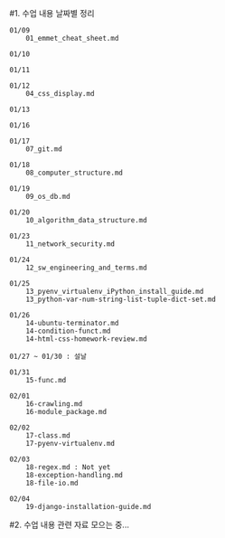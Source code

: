 #1. 수업 내용 날짜별 정리

	01/09
		01_emmet_cheat_sheet.md
		
	01/10
		
	01/11
		
	01/12
		04_css_display.md
	
	01/13
		
	01/16
		
	01/17
		07_git.md
	
	01/18
		08_computer_structure.md	
	
	01/19
		09_os_db.md
	
	01/20
		10_algorithm_data_structure.md
	
	01/23
		11_network_security.md
	
	01/24
		12_sw_engineering_and_terms.md
	
	01/25
		13_pyenv_virtualenv_iPython_install_guide.md
		13_python-var-num-string-list-tuple-dict-set.md
	
	01/26
		14-ubuntu-terminator.md
		14-condition-funct.md
		14-html-css-homework-review.md
	
	01/27 ~ 01/30 : 설날
	
	01/31
		15-func.md
	
	02/01
		16-crawling.md
		16-module_package.md
	
	02/02
		17-class.md
		17-pyenv-virtualenv.md
	
	02/03
		18-regex.md : Not yet
		18-exception-handling.md
		18-file-io.md
	
	02/04
		19-django-installation-guide.md
	
#2. 수업 내용 관련 자료 모으는 중...
